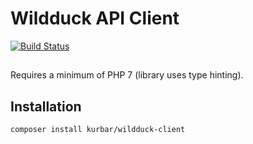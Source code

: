# Wildduck API Client
[![Build Status](https://travis-ci.org/kurbar/wildduck-api-client.svg?branch=master)](https://travis-ci.org/kurbar/wildduck-api-client)

##
Requires a minimum of PHP 7 (library uses type hinting).

## Installation

```bash
composer install kurbar/wildduck-client
```
